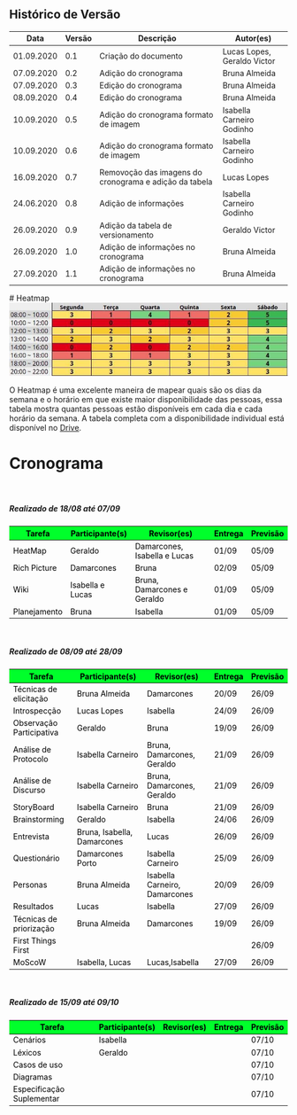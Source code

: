 ## Histórico de Versão

<table class="table table-striped">
    <thead>
        <th>Data</th> 
        <th>Versão </th> 
        <th>Descrição</th> 
        <th>Autor(es)</th>
    </thead>
    <tbody>
        <tr>
            <td> 01.09.2020 </td>
            <td>  0.1   </td>
            <td> Criação do documento </td>
            <td> Lucas Lopes, Geraldo Victor  </td>
        </tr>
        <tr>
            <td> 07.09.2020 </td>
            <td>  0.2   </td>
            <td> Adição do cronograma </td>
            <td> Bruna Almeida  </td>
        </tr>
        <tr>
            <td> 07.09.2020 </td>
            <td>  0.3   </td>
            <td> Edição do cronograma </td>
            <td> Bruna Almeida  </td>
        </tr>
        <tr>
            <td> 08.09.2020 </td>
            <td>  0.4   </td>
            <td> Edição do cronograma </td>
            <td> Bruna Almeida  </td>
        </tr>
        <tr>
            <td> 10.09.2020 </td>
            <td>  0.5   </td>
            <td> Adição do cronograma formato de imagem </td>
            <td> Isabella Carneiro Godinho</td>
        </tr>
        <tr>
            <td> 10.09.2020 </td>
            <td>  0.6   </td>
            <td> Adição do cronograma formato de imagem </td>
            <td> Isabella Carneiro Godinho</td>
        </tr>
        <tr>
            <td> 16.09.2020 </td>
            <td>  0.7   </td>
            <td> Removoção das imagens do cronograma e adição da tabela </td>
            <td> Lucas Lopes</td>
        </tr>
        <tr>
            <td> 24.06.2020 </td>
            <td>  0.8   </td>
            <td> Adição de informações </td>
            <td>Isabella Carneiro Godinho</td>
        </tr>        
        <tr>
            <td> 26.09.2020 </td>
            <td>  0.9   </td>
            <td> Adição da tabela de versionamento</td>
            <td> Geraldo Victor </td>
        </tr>
        <tr>
            <td> 26.09.2020 </td>
            <td>  1.0   </td>
            <td> Adição de informações no cronograma</td>
            <td> Bruna Almeida </td>
        </tr>
        <tr>
            <td> 27.09.2020 </td>
            <td>  1.1   </td>
            <td> Adição de informações no cronograma</td>
            <td> Bruna Almeida </td>
        </tr>
    </tbody>
</table>
# Heatmap

<img src="../images/heatmap.jpg">
<p>O Heatmap é uma excelente maneira de mapear quais são os dias da semana e o horário em que
    existe maior disponibilidade das pessoas, essa tabela mostra quantas pessoas estão disponíveis
    em cada dia e cada horário da semana. A tabela completa com a disponibilidade individual
    está disponível no
    <a href="https://drive.google.com/file/d/1qLFhZfYWXNsZwYyI5h3kQEtI_x1UC-j5/view?usp=sharing"> Drive</a>.
</p>

# Cronograma

<br>

##### **Realizado de 18/08 até 07/09**

<table class="table table-striped" style="color:black;">
    <thead style="background-color: #00ff2b;">
        <th>Tarefa</th>
        <th>Participante(s)</th>
        <th>Revisor(es)</th>
        <th>Entrega</th>
        <th>Previsão</th>
    </thead>
    <tbody>
        <tr>
            <td>HeatMap</td>
            <td>Geraldo</td>
            <td>Damarcones, Isabella e Lucas</td>
            <td>01/09</td>
            <td>05/09</td>
        </tr>
        <tr>
            <td>Rich Picture</td>
            <td>Damarcones</td>
            <td>Bruna</td>
            <td>02/09</td>
            <td>05/09</td>
        </tr>
        <tr>
            <td>Wiki</td>
            <td>Isabella e Lucas</td>
            <td>Bruna, Damarcones e Geraldo</td>
            <td>01/09</td>
            <td>05/09</td>
        </tr>
        <tr>
            <td>Planejamento</td>
            <td>Bruna</td>
            <td>Isabella</td>
            <td>01/09</td>
            <td>05/09</td>
        </tr>
    </tbody>
</table>
<br>

##### **Realizado de 08/09 até 28/09**

<table class="table table-striped" style="color:black;">
    <thead style="background-color: #00ff2b;">
        <th>Tarefa</th>
        <th>Participante(s)</th>
        <th>Revisor(es)</th>
        <th>Entrega</th>
        <th>Previsão</th>
    </thead>
    <tbody>
        <tr>
            <td>Técnicas de elicitação</td>
            <td>Bruna Almeida</td>
            <td>Damarcones</td>
            <td>20/09</td>
            <td>26/09</td>
        </tr>
        <tr>
            <td>Introspecção</td>
            <td>Lucas Lopes</td>
            <td>Isabella</td>
            <td>24/09</td>
            <td>26/09</td>
        </tr>
        <tr>
            <td>Observação Participativa</td>
            <td>Geraldo </td>
            <td>Bruna</td>
            <td>19/09</td>
            <td>26/09</td>
        </tr>
        <tr>
            <td>Análise de Protocolo</td>
            <td>Isabella Carneiro</td>
            <td>Bruna, Damarcones, Geraldo</td>
            <td>21/09</td>
            <td>26/09</td>
        </tr>
        <tr>
            <td>Análise de Discurso</td>
            <td>Isabella Carneiro</td>
            <td>Bruna, Damarcones, Geraldo</td>
            <td>21/09</td>
            <td>26/09</td>
        </tr>
        <tr>
            <td>StoryBoard</td>
            <td>Isabella Carneiro</td>
            <td>Bruna</td>
            <td>21/09</td>
            <td>26/09</td>
        </tr>
        <tr>
            <td>Brainstorming</td>
            <td>Geraldo</td>
            <td>Isabella</td>
            <td>24/06</td>
            <td>26/09</td>
        </tr>
        <tr>
            <td>Entrevista</td>
            <td>Bruna, Isabella, Damarcones</td>
            <td>Lucas</td>
            <td>26/09</td>
            <td>26/09</td>
        </tr>
        <tr>
            <td>Questionário</td>
            <td>Damarcones Porto</td>
            <td>Isabella Carneiro</td>
            <td>25/09</td>
            <td>26/09</td>
        </tr>
        <tr>
            <td>Personas</td>
            <td>Bruna Almeida</td>
            <td>Isabella Carneiro, Damarcones</td>
            <td>20/09</td>
            <td>26/09</td>
        </tr>
        <tr>
            <td>Resultados</td>
            <td>Lucas</td>
            <td>Isabella</td>
            <td>27/09</td>
            <td>26/09</td>
        </tr>
        <tr>
            <td>Técnicas de priorização</td>
            <td>Bruna Almeida</td>
            <td>Damarcones</td>
            <td>19/09</td>
            <td>26/09</td>
        </tr>
        <tr>
            <td>First Things First</td>
            <td></td>
            <td></td>
            <td></td>
            <td>26/09</td>
        </tr>
        <tr>
            <td>MoScoW</td>
            <td>Isabella, Lucas</td>
            <td>Lucas,Isabella</td>
            <td>27/09</td>
            <td>26/09</td>
        </tr>
    </tbody>
</table>
<br>

##### **Realizado de 15/09 até 09/10**

<table class="table table-striped" style="color:black;">
    <thead style="background-color: #00ff2b;">
        <th>Tarefa</th>
        <th>Participante(s)</th>
        <th>Revisor(es)</th>
        <th>Entrega</th>
        <th>Previsão</th>
    </thead>
    <tbody>
        <tr>
            <td>Cenários</td>
            <td>Isabella</td>
            <td></td>
            <td></td>
            <td>07/10</td>
        </tr>
        <tr>
            <td>Léxicos</td>
            <td>Geraldo</td>
            <td></td>
            <td></td>
            <td>07/10</td>
        </tr>
        <tr>
            <td>Casos de uso</td>
            <td></td>
            <td></td>
            <td></td>
            <td>07/10</td>
        </tr>
        <tr>
            <td>Diagramas</td>
            <td></td>
            <td></td>
            <td></td>
            <td>07/10</td>
        </tr>
        <tr>
            <td>Especificação Suplementar</td>
            <td></td>
            <td></td>
            <td></td>
            <td>07/10</td>
        </tr>
    </tbody>
</table>
